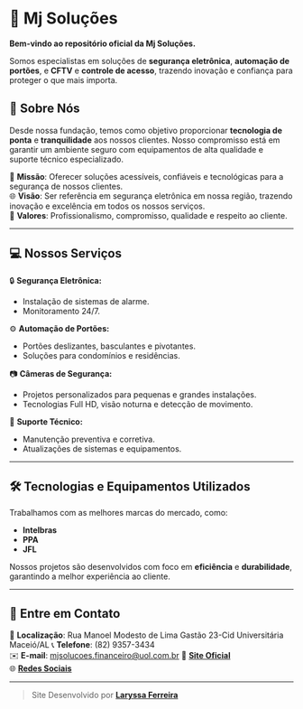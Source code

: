 # 📡 Mj Soluções

**Bem-vindo ao repositório oficial da Mj Soluções.**  

Somos especialistas em soluções de **segurança eletrônica**, **automação de portões**, e **CFTV** e **controle de acesso**, trazendo inovação e confiança para proteger o que mais importa. 

## 🌟 Sobre Nós

Desde nossa fundação, temos como objetivo proporcionar **tecnologia de ponta** e **tranquilidade** aos nossos clientes. Nosso compromisso está em garantir um ambiente seguro com equipamentos de alta qualidade e suporte técnico especializado.  

🎯 **Missão**: Oferecer soluções acessíveis, confiáveis e tecnológicas para a segurança de nossos clientes.  
🌐 **Visão**: Ser referência em segurança eletrônica em nossa região, trazendo inovação e excelência em todos os nossos serviços.  
💼 **Valores**: Profissionalismo, compromisso, qualidade e respeito ao cliente.

---

## 💻 Nossos Serviços

🔒 **Segurança Eletrônica:**  
- Instalação de sistemas de alarme.  
- Monitoramento 24/7.  

⚙️ **Automação de Portões:**  
- Portões deslizantes, basculantes e pivotantes.  
- Soluções para condomínios e residências.  

📷 **Câmeras de Segurança:**  
- Projetos personalizados para pequenas e grandes instalações.  
- Tecnologias Full HD, visão noturna e detecção de movimento.  

🔧 **Suporte Técnico:**  
- Manutenção preventiva e corretiva.  
- Atualizações de sistemas e equipamentos.

---

## 🛠 Tecnologias e Equipamentos Utilizados

Trabalhamos com as melhores marcas do mercado, como:  
- **Intelbras**  
- **PPA**   
- **JFL**

Nossos projetos são desenvolvidos com foco em **eficiência** e **durabilidade**, garantindo a melhor experiência ao cliente.

---

## 📩 Entre em Contato

📍 **Localização**: Rua Manoel Modesto de Lima Gastão 23-Cid Universitária Maceió/AL
📞 **Telefone**: (82) 9357-3434  
✉️ **E-mail**:   [mjsolucoes.financeiro@uol.com.br](mailto:mjsolucoes.financeiro@uol.com.br)
🔗 [**Site Oficial**](https://mjsolucoes.github.io/site-empresa/)  
🌐 [**Redes Sociais**](https://www.instagram.com/mjsolucoes_/)

---

> Site Desenvolvido por **[Laryssa Ferreira](https://github.com/LaryssaHtml)**
